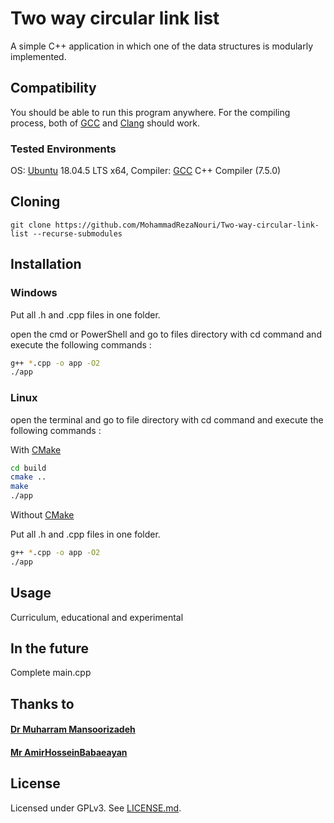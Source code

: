 # Two way circular link list
A simple C++ application in which one of the data structures is modularly implemented.

## Compatibility
You should be able to run this program anywhere. For the compiling process, both of [GCC](https://gcc.gnu.org/) and [Clang](https://clang.llvm.org/) should work.
### Tested Environments
OS:  [Ubuntu](https://ubuntu.com/) 18.04.5 LTS x64, Compiler: [GCC](https://gcc.gnu.org/) C++ Compiler (7.5.0)

## Cloning
```
git clone https://github.com/MohammadRezaNouri/Two-way-circular-link-list --recurse-submodules
```

## Installation
### Windows
Put all .h and .cpp files in one folder.

open the cmd or PowerShell and go to files directory with cd command and execute the following commands :
```bash
g++ *.cpp -o app -O2
./app
```
### Linux
open the terminal and go to file directory with cd command and execute the following commands :

With [CMake](https://cmake.org/)
```bash
cd build
cmake ..
make
./app
```
Without [CMake](https://cmake.org/)

Put all .h and .cpp files in one folder.
```bash
g++ *.cpp -o app -O2
./app
```

## Usage
Curriculum, educational and experimental

## In the future
Complete main.cpp

## Thanks to
#### [Dr Muharram Mansoorizadeh](https://github.com/mansoorm1)
#### [Mr AmirHosseinBabaeayan](https://github.com/AmirHosseinBabaeayan)

## License
Licensed under GPLv3. See [LICENSE.md](https://github.com/MohammadRezaNouri/Two-way-circular-link-list/blob/main/LICENSE.md).
